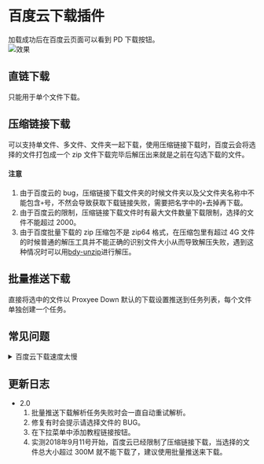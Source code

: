 # 百度云下载插件

加载成功后在百度云页面可以看到 PD 下载按钮。  
![效果](https://github.com/proxyee-down-org/proxyee-down-extension/raw/master/baiduYun/.imgs/example1.png)

## 直链下载

只能用于单个文件下载。

## 压缩链接下载

可以支持单文件、多文件、文件夹一起下载，使用压缩链接下载时，百度云会将选择的文件打包成一个 zip 文件下载完毕后解压出来就是之前在勾选下载的文件。

#### 注意

1. 由于百度云的 bug，压缩链接下载文件夹的时候文件夹以及父文件夹名称中不能包含`+`号，不然会导致获取下载链接失败，需要把名字中的`+`去掉再下载。
2. 由于百度云的限制，压缩链接下载文件时有最大文件数量下载限制，选择的文件不能超过 2000。
3. 由于百度批量下载的 zip 压缩包不是 zip64 格式，在压缩包里有超过 4G 文件的时候普通的解压工具并不能正确的识别文件大小从而导致解压失败，遇到这种情况时可以用[bdy-unzip](https://github.com/monkeyWie/bdy-unzip)进行解压。

## 批量推送下载

直接将选中的文件以 Proxyee Down 默认的下载设置推送到任务列表，每个文件单独创建一个任务。

## 常见问题

<details>
  <summary>百度云下载速度太慢</summary>

**新建任务时调高分段数，若还是下载慢可以尝试将资源分享，然后退出帐号或者开启隐私窗口访问下载(避免帐号被限速)**

</details>

## 更新日志

- 2.0
  1. 批量推送下载解析任务失败时会一直自动重试解析。
  2. 修复有时会提示请选择文件的 BUG。
  3. 在下拉菜单中添加教程链接按钮。
  4. 实测2018年9月11号开始，百度云已经限制了压缩链接下载，当选择的文件总大小超过 300M 就不能下载了，建议使用批量推送来下载。
